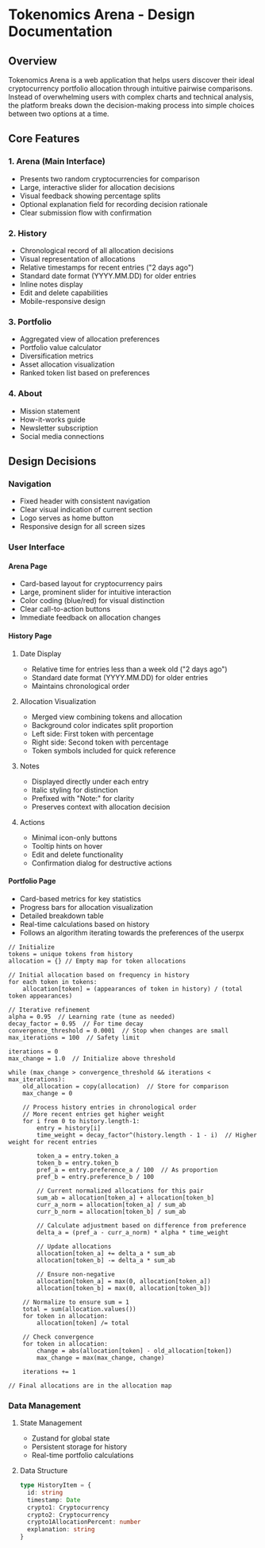 # Tokenomics Arena - Design Documentation

## Overview

Tokenomics Arena is a web application that helps users discover their ideal cryptocurrency portfolio allocation through intuitive pairwise comparisons. Instead of overwhelming users with complex charts and technical analysis, the platform breaks down the decision-making process into simple choices between two options at a time.

## Core Features

### 1. Arena (Main Interface)
- Presents two random cryptocurrencies for comparison
- Large, interactive slider for allocation decisions
- Visual feedback showing percentage splits
- Optional explanation field for recording decision rationale
- Clear submission flow with confirmation

### 2. History
- Chronological record of all allocation decisions
- Visual representation of allocations
- Relative timestamps for recent entries ("2 days ago")
- Standard date format (YYYY.MM.DD) for older entries
- Inline notes display
- Edit and delete capabilities
- Mobile-responsive design

### 3. Portfolio
- Aggregated view of allocation preferences
- Portfolio value calculator
- Diversification metrics
- Asset allocation visualization
- Ranked token list based on preferences

### 4. About
- Mission statement
- How-it-works guide
- Newsletter subscription
- Social media connections

## Design Decisions

### Navigation
- Fixed header with consistent navigation
- Clear visual indication of current section
- Logo serves as home button
- Responsive design for all screen sizes

### User Interface

#### Arena Page
- Card-based layout for cryptocurrency pairs
- Large, prominent slider for intuitive interaction
- Color coding (blue/red) for visual distinction
- Clear call-to-action buttons
- Immediate feedback on allocation changes

#### History Page
1. Date Display
   - Relative time for entries less than a week old ("2 days ago")
   - Standard date format (YYYY.MM.DD) for older entries
   - Maintains chronological order

2. Allocation Visualization
   - Merged view combining tokens and allocation
   - Background color indicates split proportion
   - Left side: First token with percentage
   - Right side: Second token with percentage
   - Token symbols included for quick reference

3. Notes
   - Displayed directly under each entry
   - Italic styling for distinction
   - Prefixed with "Note:" for clarity
   - Preserves context with allocation decision

4. Actions
   - Minimal icon-only buttons
   - Tooltip hints on hover
   - Edit and delete functionality
   - Confirmation dialog for destructive actions

#### Portfolio Page
- Card-based metrics for key statistics
- Progress bars for allocation visualization
- Detailed breakdown table
- Real-time calculations based on history
- Follows an algorithm iterating towards the preferences of the userpx

```
// Initialize
tokens = unique tokens from history
allocation = {} // Empty map for token allocations

// Initial allocation based on frequency in history
for each token in tokens:
    allocation[token] = (appearances of token in history) / (total token appearances)

// Iterative refinement
alpha = 0.95  // Learning rate (tune as needed)
decay_factor = 0.95  // For time decay
convergence_threshold = 0.0001  // Stop when changes are small
max_iterations = 100  // Safety limit

iterations = 0
max_change = 1.0  // Initialize above threshold

while (max_change > convergence_threshold && iterations < max_iterations):
    old_allocation = copy(allocation)  // Store for comparison
    max_change = 0
    
    // Process history entries in chronological order
    // More recent entries get higher weight
    for i from 0 to history.length-1:
        entry = history[i]
        time_weight = decay_factor^(history.length - 1 - i)  // Higher weight for recent entries
        
        token_a = entry.token_a
        token_b = entry.token_b
        pref_a = entry.preference_a / 100  // As proportion
        pref_b = entry.preference_b / 100
        
        // Current normalized allocations for this pair
        sum_ab = allocation[token_a] + allocation[token_b]
        curr_a_norm = allocation[token_a] / sum_ab
        curr_b_norm = allocation[token_b] / sum_ab
        
        // Calculate adjustment based on difference from preference
        delta_a = (pref_a - curr_a_norm) * alpha * time_weight
        
        // Update allocations
        allocation[token_a] += delta_a * sum_ab
        allocation[token_b] -= delta_a * sum_ab
        
        // Ensure non-negative
        allocation[token_a] = max(0, allocation[token_a])
        allocation[token_b] = max(0, allocation[token_b])
    
    // Normalize to ensure sum = 1
    total = sum(allocation.values())
    for token in allocation:
        allocation[token] /= total
    
    // Check convergence
    for token in allocation:
        change = abs(allocation[token] - old_allocation[token])
        max_change = max(max_change, change)
    
    iterations += 1

// Final allocations are in the allocation map
```

### Data Management

1. State Management
   - Zustand for global state
   - Persistent storage for history
   - Real-time portfolio calculations

2. Data Structure
   ```typescript
   type HistoryItem = {
     id: string
     timestamp: Date
     crypto1: Cryptocurrency
     crypto2: Cryptocurrency
     crypto1AllocationPercent: number
     explanation: string
   }
